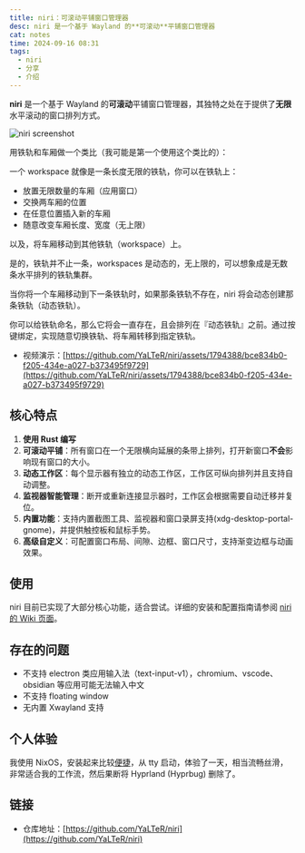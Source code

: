 ```yaml
---
title: niri：可滚动平铺窗口管理器
desc: niri 是一个基于 Wayland 的**可滚动**平铺窗口管理器
cat: notes
time: 2024-09-16 08:31
tags:
  - niri
  - 分享
  - 介绍
---
```


**niri** 是一个基于 Wayland 的**可滚动**平铺窗口管理器，其独特之处在于提供了**无限**水平滚动的窗口排列方式。

![niri screenshot](https://github.com/YaLTeR/niri/assets/1794388/52c799a1-77ec-455f-b4aa-f3236a144964)

用铁轨和车厢做一个类比（我可能是第一个使用这个类比的）：

一个 workspace 就像是一条长度无限的铁轨，你可以在铁轨上：

- 放置无限数量的车厢（应用窗口）
- 交换两车厢的位置
- 在任意位置插入新的车厢
- 随意改变车厢长度、宽度（无上限）

以及，将车厢移动到其他铁轨（workspace）上。

是的，铁轨并不止一条，workspaces 是动态的，无上限的，可以想象成是无数条水平排列的铁轨集群。

当你将一个车厢移动到下一条铁轨时，如果那条铁轨不存在，niri 将会动态创建那条铁轨（动态铁轨）。

你可以给铁轨命名，那么它将会一直存在，且会排列在『动态铁轨』之前。通过按键绑定，实现随意切换铁轨、将车厢转移到指定铁轨。

- 视频演示：[https://github.com/YaLTeR/niri/assets/1794388/bce834b0-f205-434e-a027-b373495f9729](https://github.com/YaLTeR/niri/assets/1794388/bce834b0-f205-434e-a027-b373495f9729)

## 核心特点

1. **使用 Rust 编写**
2. **可滚动平铺**：所有窗口在一个无限横向延展的条带上排列，打开新窗口**不会**影响现有窗口的大小。
3. **动态工作区**：每个显示器有独立的动态工作区，工作区可纵向排列并且支持自动调整。
4. **监视器智能管理**：断开或重新连接显示器时，工作区会根据需要自动迁移并复位。
5. **内置功能**：支持内置截图工具、监视器和窗口录屏支持(xdg-desktop-portal-gnome)，并提供触控板和鼠标手势。
6. **高级自定义**：可配置窗口布局、间隙、边框、窗口尺寸，支持渐变边框与动画效果。

## 使用

niri 目前已实现了大部分核心功能，适合尝试。详细的安装和配置指南请参阅 [niri 的 Wiki 页面](https://github.com/YaLTeR/niri/wiki/Getting-Started)。

## 存在的问题

- 不支持 electron 类应用输入法（text-input-v1），chromium、vscode、obsidian 等应用可能无法输入中文
- 不支持 floating window
- 无内置 Xwayland 支持

## 个人体验

我使用 NixOS，安装起来比较[便捷](https://github.com/sodiboo/niri-flake)，从 tty 启动，体验了一天，相当流畅丝滑，非常适合我的工作流，然后果断将 Hyprland (Hyprbug) 删除了。

## 链接

- 仓库地址：[https://github.com/YaLTeR/niri](https://github.com/YaLTeR/niri)
